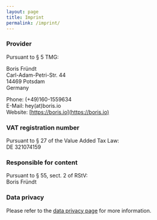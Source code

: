 ```yaml
---
layout: page
title: Imprint
permalink: /imprint/
---
```


### Provider

Pursuant to § 5 TMG:

Boris Fründt<br>
Carl-Adam-Petri-Str. 44<br>
14469 Potsdam<br>
Germany

Phone: (+49)160-1559634<br>
E-Mail: hey(at)boris.io<br>
Website: [https://boris.io](https://boris.io)

### VAT registration number

Pursuant to § 27 of the Value Added Tax Law:<br>
DE 321074159

### Responsible for content

Pursuant to § 55, sect. 2 of RStV:<br>
Boris Fründt

### Data privacy

Please refer to the [data privacy page](/data-privacy) for more information.
